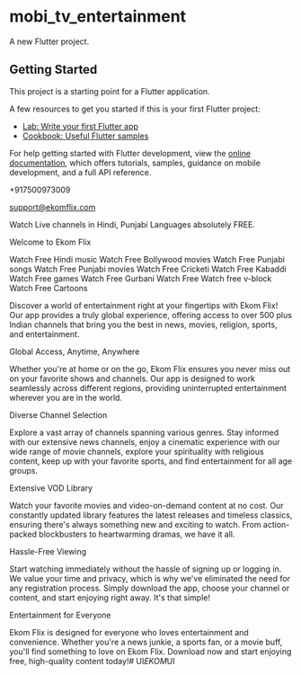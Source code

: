 # mobi_tv_entertainment

A new Flutter project.

## Getting Started

This project is a starting point for a Flutter application.

A few resources to get you started if this is your first Flutter project:

- [Lab: Write your first Flutter app](https://docs.flutter.dev/get-started/codelab)
- [Cookbook: Useful Flutter samples](https://docs.flutter.dev/cookbook)

For help getting started with Flutter development, view the
[online documentation](https://docs.flutter.dev/), which offers tutorials,
samples, guidance on mobile development, and a full API reference.




+917500973009

support@ekomflix.com


Watch Live channels in Hindi, Punjabi Languages absolutely FREE.


Welcome to Ekom Flix

Watch Free Hindi music
Watch Free Bollywood movies
Watch Free Punjabi songs
Watch Free Punjabi movies
Watch Free Cricketi
Watch Free Kabaddi
Watch Free games
Watch Free Gurbani
Watch Free Watch free v-block
Watch Free Cartoons

Discover a world of entertainment right at your fingertips with Ekom Flix! Our app provides a truly global experience, offering access to over 500 plus Indian channels that bring you the best in news, movies, religion, sports, and entertainment.

Global Access, Anytime, Anywhere

Whether you're at home or on the go, Ekom Flix ensures you never miss out on your favorite shows and channels. Our app is designed to work seamlessly across different regions, providing uninterrupted entertainment wherever you are in the world.

Diverse Channel Selection

Explore a vast array of channels spanning various genres. Stay informed with our extensive news channels, enjoy a cinematic experience with our wide range of movie channels, explore your spirituality with religious content, keep up with your favorite sports, and find entertainment for all age groups.

Extensive VOD Library

Watch your favorite movies and video-on-demand content at no cost. Our constantly updated library features the latest releases and timeless classics, ensuring there's always something new and exciting to watch. From action-packed blockbusters to heartwarming dramas, we have it all.

Hassle-Free Viewing

Start watching immediately without the hassle of signing up or logging in. We value your time and privacy, which is why we've eliminated the need for any registration process. Simply download the app, choose your channel or content, and start enjoying right away. It's that simple!

Entertainment for Everyone

Ekom Flix is designed for everyone who loves entertainment and convenience. Whether you're a news junkie, a sports fan, or a movie buff, you'll find something to love on Ekom Flix. Download now and start enjoying free, high-quality content today!#   U I _ E K O M _ U I  
 